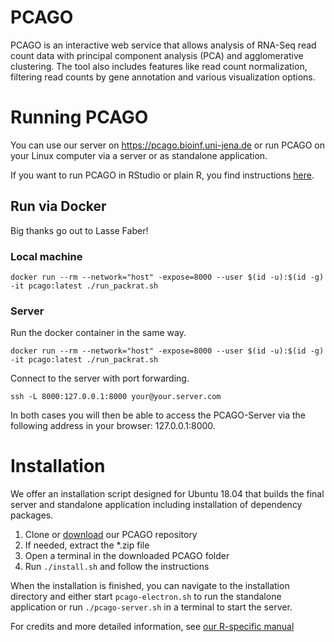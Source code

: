 # PCAGO
 
PCAGO is an interactive web service that allows analysis of RNA-Seq read
count data with principal component analysis (PCA) and agglomerative
clustering. The tool also includes features like read count
normalization, filtering read counts by gene annotation and various
visualization options.

# Running PCAGO

You can use our server on https://pcago.bioinf.uni-jena.de or run
PCAGO on your Linux computer via a server or as standalone application.

If you want to run PCAGO in RStudio or plain R, you find instructions
[here](https://github.com/rumangerst/pcago-unified/blob/master/src/README.md).

## Run via Docker

Big thanks go out to Lasse Faber!

### Local machine
```
docker run --rm --network="host" -expose=8000 --user $(id -u):$(id -g) -it pcago:latest ./run_packrat.sh
```

### Server
Run the docker container in the same way.
```
docker run --rm --network="host" -expose=8000 --user $(id -u):$(id -g) -it pcago:latest ./run_packrat.sh
```
Connect to the server with port forwarding.
```
ssh -L 8000:127.0.0.1:8000 your@your.server.com
```

In both cases you will then be able to access the PCAGO-Server via the following address in your browser: 127.0.0.1:8000.

# Installation

We offer an installation script designed for Ubuntu 18.04 that builds the
final server and standalone application including installation of dependency
packages.

1. Clone or [download](https://github.com/rumangerst/pcago-unified/archive/master.zip) our PCAGO repository
2. If needed, extract the \*.zip file
3. Open a terminal in the downloaded PCAGO folder
4. Run `./install.sh` and follow the instructions

When the installation is finished, you can navigate to the installation directory and
either start `pcago-electron.sh` to run the standalone application or run `./pcago-server.sh`
in a terminal to start the server.

For credits and more detailed information, see [our R-specific manual](https://github.com/rumangerst/pcago-unified/blob/master/src/README.md)
